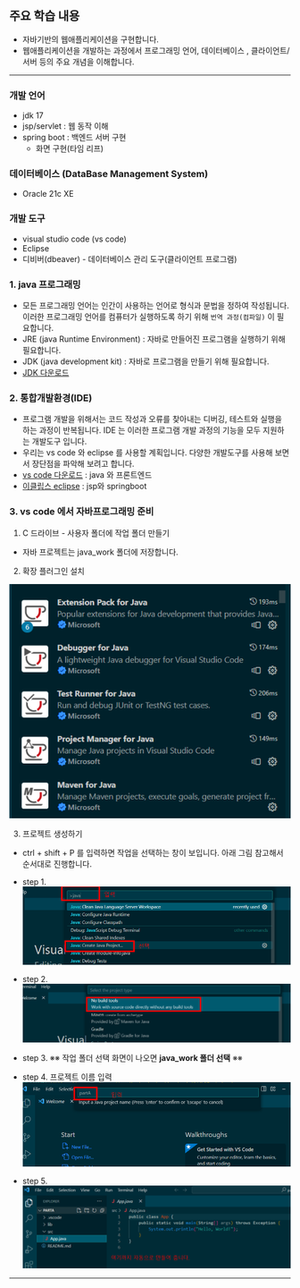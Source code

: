 ## 주요 학습 내용

 * 자바기반의 웹애플리케이션을 구현합니다.
 * 웹애플리케이션을 개발하는 과정에서 프로그래밍 언어, 데이터베이스 , 클라이언트/서버 등의 주요 개념을 이해합니다.
 
 <hr/>
 
### 개발 언어
* jdk 17
* jsp/servlet : 웹 동작 이해
* spring boot : 백엔드 서버 구현
  - 화면 구현(타임 리프)

### 데이터베이스 (DataBase Management System)
* Oracle 21c XE

### 개발 도구
* visual studio code (vs code)
* Eclipse
* 디비버(dbeaver) - 데이터베이스 관리 도구(클라이언트 프로그램)


### 1. java 프로그래밍 

- 모든 프로그래밍 언어는 인간이 사용하는 언어로 형식과 문법을 정하여 작성됩니다. 이러한 프로그래밍 언어를 컴퓨터가 실행하도록 하기 위해 `번역 과정(컴파일)` 이 필요합니다.
- JRE (java Runtime Environment) : 자바로 만들어진 프로그램을 실행하기 위해 필요합니다.
- JDK (java development kit) : 자바로 프로그램을 만들기 위해 필요합니다.
- [JDK 다운로드](https://www.oracle.com/java/technologies/downloads/#jdk17-windows)


### 2. 통합개발환경(IDE) 

- 프로그램 개발을 위해서는 코드 작성과 오류를 찾아내는 디버깅, 테스트와 실행을 하는 과정이 반복됩니다. IDE 는 이러한 프로그램 개발 과정의 기능을 모두 지원하는 개발도구 입니다.
- 우리는 vs code 와 eclipse 를 사용할 계획입니다. 다양한 개발도구를 사용해 보면서 장단점을 파악해 보려고 합니다.
- [vs code 다운로드](https://code.visualstudio.com/download) : java 와 프론트엔드 
- [이클립스 eclipse](https://www.eclipse.org/downloads/packages/release/2023-03/r) : jsp와 springboot


### 3. vs code 에서 자바프로그래밍 준비

1)  C 드라이브 - 사용자 폴더에 작업 폴더 만들기 

- 자바 프로젝트는 java_work 폴더에 저장합니다.

     
2)  확장 플러그인 설치

![Alt text](./images/20231224_102717.png)

3) 프로젝트 생성하기

  * ctrl + shift + P 를 입력하면 작업을 선택하는 창이 보입니다. 아래 그림 참고해서 순서대로 진행합니다.
    
- step 1.
![Alt text](./images/20231227_183153.png)

- step 2.
![Alt text](./images/20231227_183212.png)

- step 3.
※※ 작업 폴더 선택 화면이 나오면 __java_work 폴더 선택__  ※※

- step 4. 프로젝트 이름 입력
![Alt text](./images/20231227_183231.png)

- step 5.
![Alt text](./images/20231227_183238.png)
<hr>

